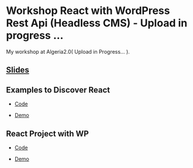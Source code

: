 # Workshop React with WordPress Rest Api (Headless CMS) - Upload in progress ...  

My workshop at Algeria2.0( Upload in Progress... ).

## [Slides](./Slides.pdf)

## Examples to Discover React

  * [Code](./DiscoverReact-Examples/)

  * [Demo](https://aladindev.com/DiscoverReact-Examples/)

## React Project with WP

  * [Code](./ReactWP/)

  * [Demo](https://aladindev.com/Workshop-React-WordpressRestApi/)